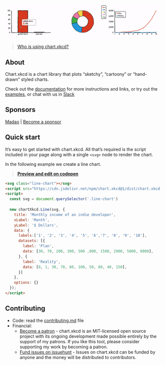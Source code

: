 [![](https://raw.githubusercontent.com/timqian/images/master/20190819131226.gif)](https://timqian.com/chart.xkcd/)

> [Who is using chart.xkcd?](https://github.com/timqian/chart.xkcd/issues/14)

## About

Chart.xkcd is a chart library that plots “sketchy”, “cartoony” or “hand-drawn” styled charts.

Check out the [documentation](https://timqian.com/chart.xkcd/) for more instructions and links, or try out the [examples](https://timqian.com/chart.xkcd/example.html), or chat with us in [Slack](https://join.slack.com/t/t9tio/shared_invite/enQtNjgzMzkwMDM0NTE3LTE5ZTUzYjU4Y2I0YzRiZjNkYTkzMzE1ZmM0NDdmYzRlZmMxNGY1MzZlN2EwYjYyNWVlMWY0Nzk2MDBhNWZlY2I)

## Sponsors

[Madao](https://madao.me/) | [Become a sponsor](https://www.patreon.com/timqian)

## Quick start

It’s easy to get started with chart.xkcd. All that’s required is the script included in your page along with a single `<svg>` node to render the chart.

In the following example we create a line chart.

> **[Preview and edit on codepen](https://codepen.io/timqian/pen/GRKqLaL)**

```html
<svg class="line-chart"></svg>
<script src="https://cdn.jsdelivr.net/npm/chart.xkcd@1/dist/chart.xkcd.min.js"></script>
<script>
  const svg = document.querySelector('.line-chart')

  new chartXkcd.Line(svg, {
    title: 'Monthly income of an indie developer',
    xLabel: 'Month',
    yLabel: '$ Dollars',
    data: {
      labels:['1', '2', '3', '4', '5', '6','7', '8', '9', '10'],
      datasets: [{
        label: 'Plan',
        data: [30, 70, 200, 300, 500 ,800, 1500, 2900, 5000, 8000],
      }, {
        label: 'Reality',
        data: [0, 1, 30, 70, 80, 100, 50, 80, 40, 150],
      }]
    },
    options: {}
  });
</script>
```

## Contributing

- Code: read the [contributing.md](./contributing.md) file
- Financial:
  - [Become a patron](https://www.patreon.com/timqian) - chart.xkcd is an MIT-licensed open source project with its ongoing development made possible entirely by the support of my patrons. If you like this tool, please consider supporting my work by becoming a patron.
  - [Fund issues on issuehunt](https://issuehunt.io/r/timqian/chart.xkcd?tab=idle) - Issues on chart.xkcd can be funded by anyone and the money will be distributed to contributors.
